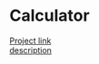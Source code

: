 # Calculator
[Project link](https://bobahbj4.github.io/RSSchool/JS/%D1%81alculator/index.html)</br>
[description](https://github.com/rolling-scopes-school/tasks/blob/master/tasks/ready-projects/calculator.md)
